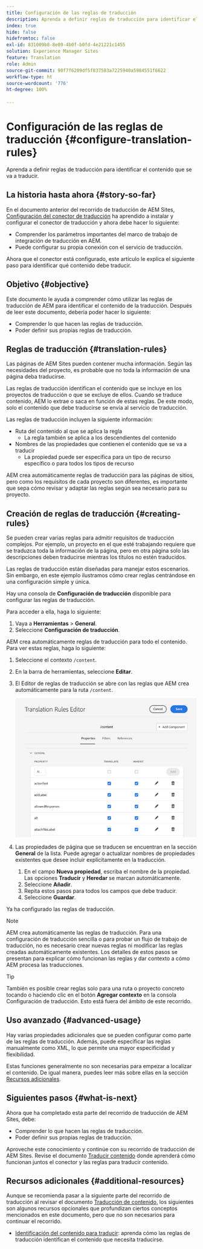 ```yaml
---
title: Configuración de las reglas de traducción
description: Aprenda a definir reglas de traducción para identificar el contenido que se va a traducir.
index: true
hide: false
hidefromtoc: false
exl-id: 831009b8-8e09-4b0f-b0fd-4e21221c1455
solution: Experience Manager Sites
feature: Translation
role: Admin
source-git-commit: 90f7f6209df5f837583a7225940a5984551f6622
workflow-type: ht
source-wordcount: '776'
ht-degree: 100%

---
```


# Configuración de las reglas de traducción {#configure-translation-rules}

Aprenda a definir reglas de traducción para identificar el contenido que se va a traducir.

## La historia hasta ahora {#story-so-far}

En el documento anterior del recorrido de traducción de AEM Sites, [Configuración del conector de traducción](configure-connector.md) ha aprendido a instalar y configurar el conector de traducción y ahora debe hacer lo siguiente:

* Comprender los parámetros importantes del marco de trabajo de integración de traducción en AEM.
* Puede configurar su propia conexión con el servicio de traducción.

Ahora que el conector está configurado, este artículo le explica el siguiente paso para identificar qué contenido debe traducir.

## Objetivo {#objective}

Este documento le ayuda a comprender cómo utilizar las reglas de traducción de AEM para identificar el contenido de la traducción. Después de leer este documento, debería poder hacer lo siguiente:

* Comprender lo que hacen las reglas de traducción.
* Poder definir sus propias reglas de traducción.

## Reglas de traducción {#translation-rules}

Las páginas de AEM Sites pueden contener mucha información. Según las necesidades del proyecto, es probable que no toda la información de una página deba traducirse.

Las reglas de traducción identifican el contenido que se incluye en los proyectos de traducción o que se excluye de ellos. Cuando se traduce contenido, AEM lo extrae o saca en función de estas reglas. De este modo, solo el contenido que debe traducirse se envía al servicio de traducción.

Las reglas de traducción incluyen la siguiente información:

* Ruta del contenido al que se aplica la regla
   * La regla también se aplica a los descendientes del contenido
* Nombres de las propiedades que contienen el contenido que se va a traducir
   * La propiedad puede ser específica para un tipo de recurso específico o para todos los tipos de recurso

AEM crea automáticamente reglas de traducción para las páginas de sitios, pero como los requisitos de cada proyecto son diferentes, es importante que sepa cómo revisar y adaptar las reglas según sea necesario para su proyecto.

## Creación de reglas de traducción {#creating-rules}

Se pueden crear varias reglas para admitir requisitos de traducción complejos. Por ejemplo, un proyecto en el que esté trabajando requiere que se traduzca toda la información de la página, pero en otra página solo las descripciones deben traducirse mientras los títulos no estén traducidos.

Las reglas de traducción están diseñadas para manejar estos escenarios. Sin embargo, en este ejemplo ilustramos cómo crear reglas centrándose en una configuración simple y única.

Hay una consola de **Configuración de traducción** disponible para configurar las reglas de traducción.

Para acceder a ella, haga lo siguiente:

1. Vaya a **Herramientas** > **General**.
1. Seleccione **Configuración de traducción**.

AEM crea automáticamente reglas de traducción para todo el contenido. Para ver estas reglas, haga lo siguiente:

1. Seleccione el contexto `/content`.
1. En la barra de herramientas, seleccione **Editar**.
1. El Editor de reglas de traducción se abre con las reglas que AEM crea automáticamente para la ruta `/content`.

   ![Editor de reglas de traducción](assets/translation-rules-editor.png)

1. Las propiedades de página que se traducen se encuentran en la sección **General** de la lista. Puede agregar o actualizar nombres de propiedades existentes que desee incluir explícitamente en la traducción.
   1. En el campo **Nueva propiedad**, escriba el nombre de la propiedad. Las opciones **Traducir** y **Heredar** se marcan automáticamente.
   1. Seleccione **Añadir**.
   1. Repita estos pasos para todos los campos que debe traducir.
   1. Seleccione **Guardar**.

Ya ha configurado las reglas de traducción.

>[!NOTE]
>
>AEM crea automáticamente las reglas de traducción. Para una configuración de traducción sencilla o para probar un flujo de trabajo de traducción, no es necesario crear nuevas reglas ni modificar las reglas creadas automáticamente existentes. Los detalles de estos pasos se presentan para explicar cómo funcionan las reglas y dar contexto a cómo AEM procesa las traducciones.

>[!TIP]
>
>También es posible crear reglas solo para una ruta o proyecto concreto tocando o haciendo clic en el botón **Agregar contexto** en la consola Configuración de traducción. Esto está fuera del ámbito de este recorrido.

## Uso avanzado {#advanced-usage}

Hay varias propiedades adicionales que se pueden configurar como parte de las reglas de traducción. Además, puede especificar las reglas manualmente como XML, lo que permite una mayor especificidad y flexibilidad.

Estas funciones generalmente no son necesarias para empezar a localizar el contenido. De igual manera, puedes leer más sobre ellas en la sección [Recursos adicionales](#additional-resources).

## Siguientes pasos {#what-is-next}

Ahora que ha completado esta parte del recorrido de traducción de AEM Sites, debe:

* Comprender lo que hacen las reglas de traducción.
* Poder definir sus propias reglas de traducción.

Aproveche este conocimiento y continúe con su recorrido de traducción de AEM Sites. Revise el documento [Traducir contenido](translate-content.md) donde aprenderá cómo funcionan juntos el conector y las reglas para traducir contenido.

## Recursos adicionales {#additional-resources}

Aunque se recomienda pasar a la siguiente parte del recorrido de traducción al revisar el documento [Traducción de contenido,](translate-content.md) los siguientes son algunos recursos opcionales que profundizan ciertos conceptos mencionados en este documento, pero que no son necesarios para continuar el recorrido.

* [Identificación del contenido para traducir](/help/sites-cloud/administering/translation/rules.md): aprenda cómo las reglas de traducción identifican el contenido que necesita traducirse.
